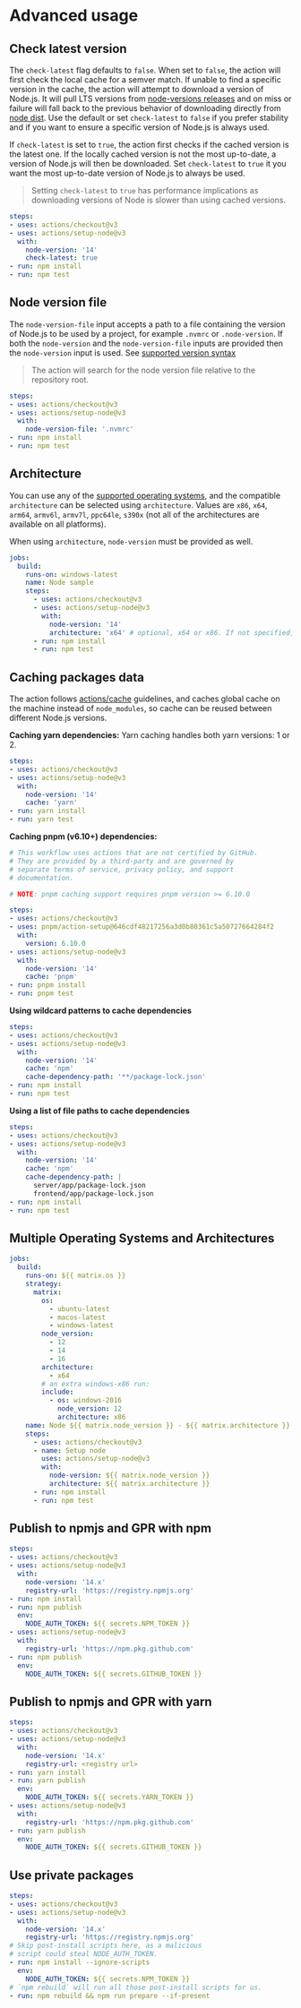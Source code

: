 # Advanced usage

## Check latest version

The `check-latest` flag defaults to `false`. When set to `false`, the action will first check the local cache for a semver match. If unable to find a specific version in the cache, the action will attempt to download a version of Node.js. It will pull LTS versions from [node-versions releases](https://github.com/actions/node-versions/releases) and on miss or failure will fall back to the previous behavior of downloading directly from [node dist](https://nodejs.org/dist/). Use the default or set `check-latest` to `false` if you prefer stability and if you want to ensure a specific version of Node.js is always used.

If `check-latest` is set to `true`, the action first checks if the cached version is the latest one. If the locally cached version is not the most up-to-date, a version of Node.js will then be downloaded. Set `check-latest` to `true` it you want the most up-to-date version of Node.js to always be used.

> Setting `check-latest` to `true` has performance implications as downloading versions of Node is slower than using cached versions.

```yaml
steps:
- uses: actions/checkout@v3
- uses: actions/setup-node@v3
  with:
    node-version: '14'
    check-latest: true
- run: npm install
- run: npm test
```

## Node version file

The `node-version-file` input accepts a path to a file containing the version of Node.js to be used by a project, for example `.nvmrc` or `.node-version`. If both the `node-version` and the `node-version-file` inputs are provided then the `node-version` input is used.
See [supported version syntax](https://github.com/actions/setup-node#supported-version-syntax)
> The action will search for the node version file relative to the repository root.

```yaml
steps:
- uses: actions/checkout@v3
- uses: actions/setup-node@v3
  with:
    node-version-file: '.nvmrc'
- run: npm install
- run: npm test
```

## Architecture

You can use any of the [supported operating systems](https://docs.github.com/en/actions/reference/virtual-environments-for-github-hosted-runners), and the compatible `architecture` can be selected using `architecture`. Values are `x86`, `x64`, `arm64`, `armv6l`, `armv7l`, `ppc64le`, `s390x` (not all of the architectures are available on all platforms).

When using `architecture`, `node-version` must be provided as well.
```yaml
jobs:
  build:
    runs-on: windows-latest
    name: Node sample
    steps:
      - uses: actions/checkout@v3
      - uses: actions/setup-node@v3
        with:
          node-version: '14'
          architecture: 'x64' # optional, x64 or x86. If not specified, x64 will be used by default
      - run: npm install
      - run: npm test
```

## Caching packages data
The action follows [actions/cache](https://github.com/actions/cache/blob/main/examples.md#node---npm) guidelines, and caches global cache on the machine instead of `node_modules`, so cache can be reused between different Node.js versions.

**Caching yarn dependencies:**
Yarn caching handles both yarn versions: 1 or 2.
```yaml
steps:
- uses: actions/checkout@v3
- uses: actions/setup-node@v3
  with:
    node-version: '14'
    cache: 'yarn'
- run: yarn install
- run: yarn test
```

**Caching pnpm (v6.10+) dependencies:**
```yaml
# This workflow uses actions that are not certified by GitHub.
# They are provided by a third-party and are governed by
# separate terms of service, privacy policy, and support
# documentation.

# NOTE: pnpm caching support requires pnpm version >= 6.10.0

steps:
- uses: actions/checkout@v3
- uses: pnpm/action-setup@646cdf48217256a3d0b80361c5a50727664284f2
  with:
    version: 6.10.0
- uses: actions/setup-node@v3
  with:
    node-version: '14'
    cache: 'pnpm'
- run: pnpm install
- run: pnpm test
```

**Using wildcard patterns to cache dependencies**
```yaml
steps:
- uses: actions/checkout@v3
- uses: actions/setup-node@v3
  with:
    node-version: '14'
    cache: 'npm'
    cache-dependency-path: '**/package-lock.json'
- run: npm install
- run: npm test
```

**Using a list of file paths to cache dependencies**
```yaml
steps:
- uses: actions/checkout@v3
- uses: actions/setup-node@v3
  with:
    node-version: '14'
    cache: 'npm'
    cache-dependency-path: |
      server/app/package-lock.json
      frontend/app/package-lock.json
- run: npm install
- run: npm test
```

## Multiple Operating Systems and Architectures

```yaml
jobs:
  build:
    runs-on: ${{ matrix.os }}
    strategy:
      matrix:
        os:
          - ubuntu-latest
          - macos-latest
          - windows-latest
        node_version:
          - 12
          - 14
          - 16
        architecture:
          - x64
        # an extra windows-x86 run:
        include:
          - os: windows-2016
            node_version: 12
            architecture: x86
    name: Node ${{ matrix.node_version }} - ${{ matrix.architecture }} on ${{ matrix.os }}
    steps:
      - uses: actions/checkout@v3
      - name: Setup node
        uses: actions/setup-node@v3
        with:
          node-version: ${{ matrix.node_version }}
          architecture: ${{ matrix.architecture }}
      - run: npm install
      - run: npm test
```

## Publish to npmjs and GPR with npm
```yaml
steps:
- uses: actions/checkout@v3
- uses: actions/setup-node@v3
  with:
    node-version: '14.x'
    registry-url: 'https://registry.npmjs.org'
- run: npm install
- run: npm publish
  env:
    NODE_AUTH_TOKEN: ${{ secrets.NPM_TOKEN }}
- uses: actions/setup-node@v3
  with:
    registry-url: 'https://npm.pkg.github.com'
- run: npm publish
  env:
    NODE_AUTH_TOKEN: ${{ secrets.GITHUB_TOKEN }}
```

## Publish to npmjs and GPR with yarn
```yaml
steps:
- uses: actions/checkout@v3
- uses: actions/setup-node@v3
  with:
    node-version: '14.x'
    registry-url: <registry url>
- run: yarn install
- run: yarn publish
  env:
    NODE_AUTH_TOKEN: ${{ secrets.YARN_TOKEN }}
- uses: actions/setup-node@v3
  with:
    registry-url: 'https://npm.pkg.github.com'
- run: yarn publish
  env:
    NODE_AUTH_TOKEN: ${{ secrets.GITHUB_TOKEN }}
```

## Use private packages
```yaml
steps:
- uses: actions/checkout@v3
- uses: actions/setup-node@v3
  with:
    node-version: '14.x'
    registry-url: 'https://registry.npmjs.org'
# Skip post-install scripts here, as a malicious
# script could steal NODE_AUTH_TOKEN.
- run: npm install --ignore-scripts
  env:
    NODE_AUTH_TOKEN: ${{ secrets.NPM_TOKEN }}
# `npm rebuild` will run all those post-install scripts for us.
- run: npm rebuild && npm run prepare --if-present
```
